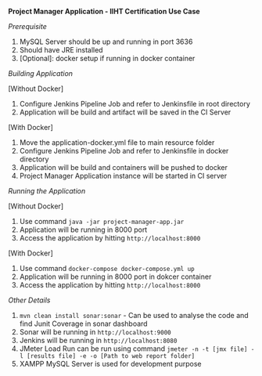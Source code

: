 **Project Manager Application - IIHT Certification Use Case**

_Prerequisite_
1. MySQL Server should be up and running in port 3636
2. Should have JRE installed
3. [Optional]: docker setup if running in docker container

_Building Application_

[Without Docker]
1. Configure Jenkins Pipeline Job and refer to Jenkinsfile in root directory
2. Application will be build and artifact will be saved in the CI Server

[With Docker]
1. Move the application-docker.yml file to main resource folder
2. Configure Jenkins Pipeline Job and refer to Jenkinsfile in docker directory
3. Application will be build and containers will be pushed to docker
4. Project Manager Application instance will be started in CI server


_Running the Application_

[Without Docker]
1. Use command `java -jar project-manager-app.jar`
2. Application will be running in 8000 port
3. Access the application by hitting `http://localhost:8000` 

[With Docker]
1. Use command `docker-compose docker-compose.yml up`
2. Application will be running in 8000 port in dokcer container
3. Access the application by hitting `http://localhost:8000` 


_Other Details_
1. `mvn clean install sonar:sonar` - Can be used to analyse the code and find Junit Coverage in sonar dashboard
2. Sonar will be running in `http://localhost:9000`
3. Jenkins will be running in `http://localhost:8080`
4. JMeter Load Run can be run using command `jmeter -n -t [jmx file] -l [results file] -e -o [Path to web report folder]`
5. XAMPP MySQL Server is used for development purpose


